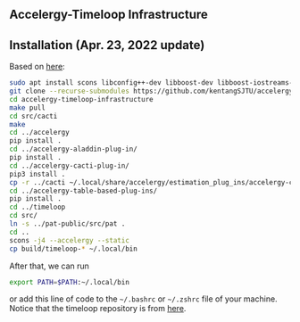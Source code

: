 Accelergy-Timeloop Infrastructure
---------------------------------------------------


Installation (Apr. 23, 2022 update)
---------------------------------------------------

Based on [here](http://accelergy.mit.edu/infra_instructions.html):

```bash
sudo apt install scons libconfig++-dev libboost-dev libboost-iostreams-dev libboost-serialization-dev libyaml-cpp-dev libncurses-dev libtinfo-dev libgpm-dev git build-essential python3-pip
git clone --recurse-submodules https://github.com/kentangSJTU/accelergy-timeloop-infrastructure-dlh22.git
cd accelergy-timeloop-infrastructure
make pull
cd src/cacti
make
cd ../accelergy
pip install .
cd ../accelergy-aladdin-plug-in/
pip install .
cd ../accelergy-cacti-plug-in/
pip3 install .
cp -r ../cacti ~/.local/share/accelergy/estimation_plug_ins/accelergy-cacti-plug-in/
cd ../accelergy-table-based-plug-ins/
pip install .
cd ../timeloop
cd src/
ln -s ../pat-public/src/pat .
cd ..
scons -j4 --accelergy --static
cp build/timeloop-* ~/.local/bin
```

After that, we can run 
```bash
export PATH=$PATH:~/.local/bin
```

or add this line of code to the `~/.bashrc` or `~/.zshrc` file of your machine. Notice that the timeloop repository is from [here](https://github.com/kentangSJTU/timeloop-dlh22).

